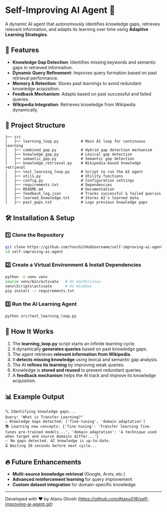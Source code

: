 # Self-Improving AI Agent 🚀  

A dynamic AI agent that autonomously identifies knowledge gaps, retrieves relevant information, and adapts its learning over time using **Adaptive Learning Strategies**.

## 🌟 Features  

- **Knowledge Gap Detection**: Identifies missing keywords and semantic gaps in retrieved information.  
- **Dynamic Query Refinement**: Improves query formation based on past retrieval performance.  
- **Memory & Retention**: Stores past learnings to avoid redundant knowledge acquisition.  
- **Feedback Mechanism**: Adapts based on past successful and failed queries.  
- **Wikipedia Integration**: Retrieves knowledge from Wikipedia dynamically.  

## 📂 Project Structure  

```
├── src
│   ├── learning_loop.py          # Main AI loop for continuous learning
│   ├── combined_gap.py           # Hybrid gap detection mechanism
│   ├── knowledge_gap.py          # Lexical gap detection
│   ├── semantic_gap.py           # Semantic gap detection
│   ├── knowledge_retrieval.py    # Wikipedia-based knowledge retrieval
│   ├── test_learning_loop.py     # Script to run the AI agent
│   ├── utils.py                  # Utility functions
│   ├── config.py                 # Configuration settings
│   ├── requirements.txt          # Dependencies
│   ├── README.md                 # Documentation
│   ├── feedback_log.json         # Tracks successful & failed queries
│   ├── learned_knowledge.txt     # Stores AI's learned data
│   ├── past_gaps.txt             # Logs previous knowledge gaps
```

## 🛠️ Installation & Setup  

### 1️⃣ Clone the Repository  
```bash
git clone https://github.com/YourGitHubUsername/self-improving-ai-agent.git
cd self-improving-ai-agent
```

### 2️⃣ Create a Virtual Environment & Install Dependencies  
```bash
python -m venv venv
source venv/bin/activate   # On macOS/Linux
venv\Scripts\activate      # On Windows
pip install -r requirements.txt
```

### 3️⃣ Run the AI Learning Agent  
```bash
python src/test_learning_loop.py
```

## 📖 How It Works  

1. The **learning_loop.py** script starts an infinite learning cycle.  
2. It dynamically **generates queries** based on past knowledge gaps.  
3. The agent retrieves **relevant information from Wikipedia**.  
4. It **detects missing knowledge** using lexical and semantic gap analysis.  
5. The AI **refines its learning** by improving weak queries.  
6. Knowledge is **stored and reused** to prevent redundant queries.  
7. A **feedback mechanism** helps the AI track and improve its knowledge acquisition.  

## 📊 Example Output  

```
🔍 Identifying knowledge gaps...
Query: "What is Transfer Learning?"
⚠️ Knowledge Gaps Detected: ['fine-tuning', 'domain adaptation']
📚 Learning new concepts: {'fine-tuning': 'Transfer learning fine-tunes pre-trained models...', 'domain adaptation': 'A technique used when target and source domains differ...'}
✅ No gaps detected. AI knowledge is up-to-date.
⏳ Waiting 30 seconds before next cycle...
```

## 🔥 Future Enhancements  

- **Multi-source knowledge retrieval** (Google, Arxiv, etc.)  
- **Advanced reinforcement learning** for query improvement  
- **Custom dataset integration** for domain-specific knowledge  

---

Developed with ❤️ by Atanu Ghosh (https://github.com/Atanu018/self-improving-ai-agent.git)  
